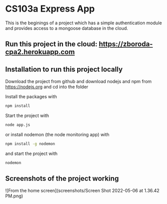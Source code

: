 # CS103a Express App

This is the beginings of a project which has a simple authentication module 
and provides access to a mongoose database in the cloud.

## Run this project in the cloud: https://zboroda-cpa2.herokuapp.com

## Installation to run this project locally
Download the project from github and download nodejs and npm from https://nodejs.org
and cd into the folder

Install the packages with
``` bash
npm install
```
Start the project with
``` bash
node app.js
```
or install nodemon (the node monitoring app) with
``` bash
npm install -g nodemon
```
and start the project with
``` bash
nodemon
```

## Screenshots of the project working

![From the home screen](screenshots/Screen Shot 2022-05-06 at 1.36.42 PM.png)


